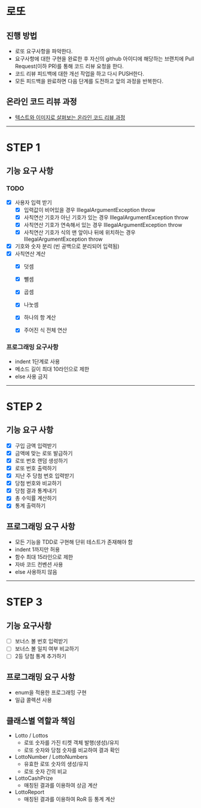 # 로또
## 진행 방법
* 로또 요구사항을 파악한다.
* 요구사항에 대한 구현을 완료한 후 자신의 github 아이디에 해당하는 브랜치에 Pull Request(이하 PR)를 통해 코드 리뷰 요청을 한다.
* 코드 리뷰 피드백에 대한 개선 작업을 하고 다시 PUSH한다.
* 모든 피드백을 완료하면 다음 단계를 도전하고 앞의 과정을 반복한다.

## 온라인 코드 리뷰 과정
* [텍스트와 이미지로 살펴보는 온라인 코드 리뷰 과정](https://github.com/next-step/nextstep-docs/tree/master/codereview)

------
# STEP 1
## 기능 요구 사항
### TODO
* [X] 사용자 입력 받기
  * [X] 입력값이 비어있을 경우 IllegalArgumentException throw
  * [X] 사칙연산 기호가 아닌 기호가 있는 경우 IllegalArgumentException throw
  * [X] 사칙연산 기호가 연속해서 있는 경우 IllegalArgumentException throw
  * [X] 사칙연산 기호가 식의 맨 앞이나 뒤에 위치하는 경우 IllegalArgumentException throw
* [X] 기호와 숫자 분리 (빈 공백으로 분리되어 입력됨)
* [X] 사칙연산 계산
  * [X] 덧셈
  * [X] 뺄셈
  * [X] 곱셈
  * [X] 나눗셈
  * [X] 하나의 항 계산
  * [X] 주어진 식 전체 연산


### 프로그래밍 요구사항
- indent 1단계로 사용
- 메소드 길이 최대 10라인으로 제한
- else 사용 금지

------
# STEP 2
## 기능 요구 사항
* [X] 구입 금액 입력받기
* [X] 금액에 맞는 로또 발급하기
* [X] 로또 번호 랜덤 생성하기
* [X] 로또 번호 출력하기
* [X] 지난 주 당첨 번호 입력받기
* [X] 당첨 번호와 비교하기
* [X] 당첨 결과 통계내기
* [X] 총 수익률 계산하기
* [X] 통계 출력하기

## 프로그래밍 요구 사항
- 모든 기능을 TDD로 구현해 단위 테스트가 존재해야 함
- indent 1까지만 허용
- 함수 최대 15라인으로 제한
- 자바 코드 컨벤션 사용
- else 사용하지 않음

---------
# STEP 3
## 기능 요구사항
* [ ] 보너스 볼 번호 입력받기
* [ ] 보너스 볼 일치 여부 비교하기
* [ ] 2등 당첨 통계 추가하기

## 프로그래밍 요구 사항
- enum을 적용한 프로그래밍 구현
- 일급 콜렉션 사용

## 클래스별 역할과 책임
- Lotto / Lottos
  - 로또 숫자를 가진 티켓 객체 발행(생성)/유지
  - 로또 숫자와 당첨 숫자를 비교하여 결과 확인
- LottoNumber / LottoNumbers
  - 유효한 로또 숫자의 생성/유지
  - 로또 숫자 간의 비교
- LottoCashPrize
  - 매칭된 결과를 이용하여 상금 계산
- LottoReport
  - 매칭된 결과를 이용하여 RoR 등 통계 계산

